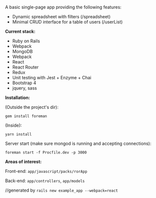 A basic single-page app providing the following features:
* Dynamic spreadsheet with filters              (/spreadsheet)
* Minimal CRUD interface for a table of users   (/userList)

**Current stack:**
* Ruby on Rails
* Webpack
* MongoDB
* Webpack
* React
* React Router
* Redux
* Unit testing with Jest + Enzyme + Chai
* Bootstrap 4
* jquery, sass

**Installation:**

(Outside the project's dir):

`gem install foreman`

(Inside):

`yarn install`

Server start (make sure mongod is running and accepting connections):

`foreman start -f Procfile.dev -p 3000`

**Areas of interest:**

Front-end:    `app/javascript/packs/rorApp`

Back-end:     `app/controllers`, `app/models`


//generated by
`rails new example_app --webpack=react`
